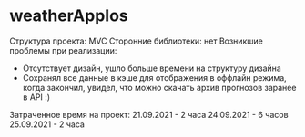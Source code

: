 # weatherAppIos

Структура проекта: MVC
Сторонние библиотеки: нет
Возникшие проблемы при реализации: 
- Отсутствует дизайн, ушло больше времени на структуру дизайна
- Сохранял все данные в кэше для отображения в оффлайн режима, когда закончил, увидел, что можно скачать архив прогнозов заранее в API :) 

Затраченное время на проект: 
21.09.2021 - 2 часа
24.09.2021 - 6 часов
25.09.2021 - 2 часа

